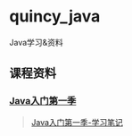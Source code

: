 # quincy_java
Java学习&资料

##  课程资料
### [Java入门第一季](https://www.imooc.com/learn/85)

>[Java入门第一季-学习笔记](https://github.com/yanqiangmiffy/quincy-java/blob/master/Java%E5%85%A5%E9%97%A8%E7%AC%AC%E4%B8%80%E5%AD%A3%E7%AC%94%E8%AE%B0.md)